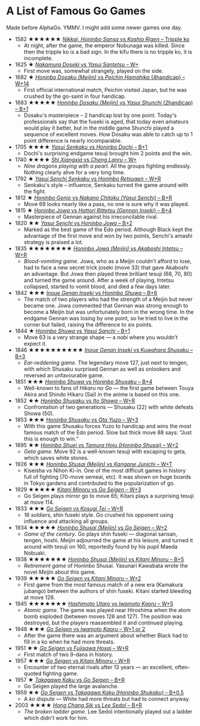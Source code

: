 <script type="text/javascript" src="/assets/wgo-plugin.js"></script>
<script type="text/javascript" src="/assets/wgo/wgo.min.js"></script>
<script type="text/javascript" src="/assets/wgo/wgo.player.min.js"></script>
<link rel="stylesheet" type="text/css" href="/assets/wgo/wgo.player.css" />

# A List of Famous Go Games

Made before AlphaGo. YMMV. I might add some newer games one day.

- 1582 ★★★★★★ [_Nikkai, Honinbo Sansa_ vs _Kashio Rigen_ – Tripple ko](famous/1582.sgf)
	- At night, after the game, the emperor Nobunaga was killed. Since then the tripple ko is a bad sign. In the kifu there is no tripple ko, it is incomplete.
- 1625 ★ [_Nakamura Doseki_ vs _Yasui Santetsu_ – W+](famous/1625.sgf)
	- First move was, somewhat strangely, played on the side.
- 1682 ★ [_Honinbo Dosaku (Meijin)_ vs _Peichin Hamahika_ (4handicap) – W+14](famous/1625.sgf)
	- First official international match, Peichin visited Japan, but he was crushed by the go-saint in four handicap.
- 1683 ★★★★★ [_Honinbo Dosaku (Meijin)_ vs _Yasui Shunchi_ (2handicap) – B+1](famous/1683.sgf)
	- Dosaku's masterpiece – 2 handicap lost by one point. Today's professionals say that the fuseki is aged, that today even amateurs would play it better, but in the middle game Shunchi played a sequence of excellent moves. How Dosaku was able to catch up to 1 point difference is nearly incomparable.
- 1705 ★★★★ [_Yasui Senkaku_ vs _Honinbo Dochi_ – B+1](famous/1705.sgf)
	- Dochi's surprising endgame tesuji brought him 2 points and the win.
- 1740 ★★★★ [_Shi Xiangxia_ vs _Cheng Lanru_ – W+](famous/1740.sgf)
	- *Nine dragons playing with a pearl*. All the groups fighting endlessly. Nothing clearly alive for a very long time.
- 1792 ★ [_Yasui Senchi Senkaku_ vs _Honinbo Retsugen_ – W+R](famous/1792.sgf)
	- Senkaku's style – influence, Senkaku turned the game around with the fight.
- 1812 ★ [_Honinbo Genjo_ vs _Nakano Chitoku (Yasui Senchi)_ – B+R](famous/1812.sgf)
	- Move 69 looks nearly like a pass, no one is sure why it was played.
- 1815 ★ [_Honinbo Jowa_ vs _Hattori Rittetsu (Gennan Inseki)_ – B+4](famous/1815.sgf)
	- Masterpiece of Gennan against his irreconcilable rival.
- 1820 ★★ [_Yasui Senchi_ vs _Honinbo Jowa_ – B+2](famous/1820.sgf)
	- Marked as the best game of the Edo period. Although Black kept the advantage of the first move and won by two points, Senchi's amashi strategy is praised a lot.
- 1835 ★★★★★★★★ [_Honinbo Jowa (Meijin)_ vs _Akaboshi Intetsu_ – W+R](famous/1835.sgf)
	- *Blood-vomiting game*. Jowa, who as a Meijin couldn't afford to lose, had to face a new secret trick joseki (move 33) that gave Akaboshi an advantage. But Jowa then played three brilliant tesuji (68, 70, 80) and turned the game around. After a week of playing, Intetsu collapsed, started to vomit blood, and died a few days later.
- 1842 ★★★ [_Inoue Genan Inseki_ vs _Honinbo Shuwa_ – B+6](famous/1842.sgf)
	- The match of two players who had the strength of a Meijin but never became one. Jowa commented that Gennan was strong enough to become a Meijin but was unfortunately born in the wrong time. In the endgame Gennan was losing by one point, so he tried to live in the corner but failed, raising the difference to six points.
- 1844 ★ [_Honinbo Shuwa_ vs _Yasui Sanchi_ – B+1](famous/1844.sgf)
	- Move 63 is a very strange shape — a *nobi* where you wouldn’t expect it.
- 1846 ★★★★★★★★★★ [_Inoue Genan Inseki_ vs _Kuwahara Shusaku_ – B+3](famous/1846.sgf)
	- *Ear-reddening game*. The legendary move 127, just next to tengen, with which Shusaku surprised Gennan as well as onlookers and reversed an unfavourable game.
- 1851 ★★★ [_Honinbo Shuwa_ vs _Honinbo Shusaku_ – B+4](famous/1851.sgf)
	- Well-known to fans of *Hikaru no Go* — the first game between Touya Akira and Shindo Hikaru (Sai) in the anime is based on this one.
- 1852 ★★ [_Honinbo Shusaku_ vs _Ito Showa_ – W+R](famous/1852.sgf)
	- Confrontation of two generations — Shusaku (22) with white defeats Showa (50).
- 1853 ★★★ [_Honinbo Shusaku_ vs _Ota Yuzo_ – W+3](famous/1853.sgf)
	- With this game Shusaku forces Yuzo to handicap and wins the most famous match of the Edo period. Slow but thick move 88 says: “Just this is enough to win.”
- 1895 ★★ [_Honinbo Shuei_ vs _Tamura Hoju (Honinbo Shusai)_ – W+2](famous/1895.sgf)
	- *Geta game*. Move 92 is a well-known tesuji with escaping to geta, which saves white stones.
- 1926 ★★★ [_Honinbo Shusai (Meijin)_ vs _Karigane Junichi_ – W+T](famous/1926.sgf)
	- Kiseisha vs Nihon Ki-in. One of the most difficult games in history full of fighting (70-move semeai, etc). It was shown on huge boards in Tokyo gardens and contributed to the popularization of go.
- 1929 ★★★★★ [_Kitani Minoru_ vs _Go Seigen_ – W+3](famous/1929.sgf)
	- Go Seigen plays mirror go to move 65; Kitani plays a surprising tesuji at move 114.
- 1933 ★★★ [_Go Seigen_ vs _Kosugi Tei_ – W+R](famous/1933.sgf)
	- *16 soldiers*, shin fuseki style. Go crushed his opponent using influence and attacking all groups.
- 1934 ★★★★★ [_Honinbo Shusai (Meijin)_ vs _Go Seigen_ – W+2](famous/1934.sgf)
	- *Game of the century*. Go plays shin fuseki — diagonal sansan, tengen, hoshi. Meijin adjourned the game at his leisure, and turned it around with tesuji on 160, reportedly found by his pupil Maeda Nobuaki.
- 1938 ★★★★★★★ [_Honinbo Shusai (Meijin)_ vs _Kitani Minoru_ – B+5](famous/1938.sgf)
	- *Retirement game* of Honinbo Shusai. Yasunari Kawabata wrote the novel *Meijin* about this game.
- 1939 ★★★★★ [_Go Seigen_ vs _Kitani Minoru_ – W+2](famous/1939.sgf)
	- First game from the most famous match of a new era (Kamakura jubango) between the authors of shin fuseki. Kitani started bleeding at move 128.
- 1945 ★★★★★★★ [_Hashimoto Utaro_ vs _Iwamoto Kaoru_ – W+5](famous/1945.sgf)
	- *Atomic game*. The game was played near Hiroshima when the atom bomb exploded (between moves 126 and 127). The position was destroyed, but the players reassembled it and continued playing.
- 1948 ★★★ [_Go Seigen_ vs _Iwamoto Kaoru_ – W+1 or 2](famous/1948.sgf)
	- After the game there was an argument about whether Black had to fill in a ko when he had more threats.
- 1951 ★★ [_Go Seigen_ vs _Fujisawa Hosai_ – W+R](famous/1951.sgf)
	- First match of two 9-dans in history.
- 1957 ★★★ [_Go Seigen_ vs _Kitani Minoru_ – W+R](famous/1957.sgf)
	- Encounter of two eternal rivals after 13 years — an excellent, often-quoted fighting game.
- 1957 ★ [_Takagawa Kaku_ vs _Go Seigen_ – B+R](famous/1957a.sgf)
	- Go Seigen played the large avalanche.
- 1959 ★★ [_Go Seigen_ vs _Takagawa Kaku (Honinbo Shukaku)_ – B+0.5](famous/1959.sgf)
	- A *ko* dispute — White had more threats but had to connect anyway.
- 2003 ★★★★ [_Hong Chang Sik_ vs _Lee Sedol_ – B+R](famous/2003.sgf)
	- *The broken ladder game*. Lee Sedol intentionally played out a ladder which didn't work for him.
